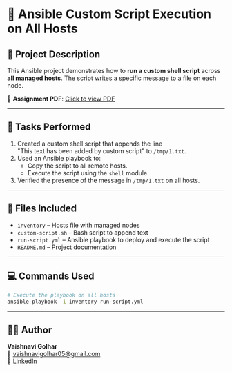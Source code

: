 # 📘 Ansible Custom Script Execution on All Hosts

## 📝 Project Description

This Ansible project demonstrates how to **run a custom shell script** across **all managed hosts**. The script writes a specific message to a file on each node.

📄 **Assignment PDF**: [Click to view PDF](https://github.com/Vaishnavi-Golhar/DevOps-Projects/blob/main/ansible-custom-script-all-hosts/ansible-custom-script-all-hosts.pdf)

---

## 🧪 Tasks Performed

1. Created a custom shell script that appends the line  
   "This text has been added by custom script" to `/tmp/1.txt`.
2. Used an Ansible playbook to:
   - Copy the script to all remote hosts.
   - Execute the script using the `shell` module.
3. Verified the presence of the message in `/tmp/1.txt` on all hosts.

---

## 📂 Files Included

- `inventory` – Hosts file with managed nodes  
- `custom-script.sh` – Bash script to append text  
- `run-script.yml` – Ansible playbook to deploy and execute the script  
- `README.md` – Project documentation

---

## 💻 Commands Used

```bash
# Execute the playbook on all hosts
ansible-playbook -i inventory run-script.yml
```

---

## 👩‍💼 Author

**Vaishnavi Golhar**  
📧 vaishnavigolhar05@gmail.com  
🔗 [LinkedIn](https://www.linkedin.com/in/vaishnavigolhar/)

